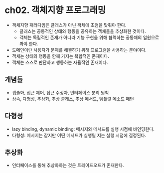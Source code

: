 # ch02. 객체지향 프로그래밍
- 객체지향 패러다임은 클래스가 아닌 객체에 초점을 맞춰야 한다.
  - 클래스는 공통적인 상태와 행동을 공유하는 객체들을 추상화한 것이다.
  - 객체는 독립적인 존재가 아니라 기능 구현을 위해 협력하는 공동체의 일원으로 봐야 한다.
- 도메인이란 사용자가 문제를 해결하기 위해 프로그램을 사용하는 분야이다.
- 객체는 상태와 행동을 함께 가지는 복합적인 존재이다.
- 객체는 스스로 판단하고 행동하는 자율적인 존재이다.
  
## 개념들
- 캡슐화, 접근 제어, 접근 수정자, 인터페이스 분리 원칙
- 상속, 다형성, 추상화, 추상 클래스, 추상 메서드, 템플릿 메소드 패턴

## 다형성
- lazy binding, dynamic binding: 메시지와 메서드를 실행 시점에 바인딩한다.
- 다형성: 메시지는 같지만 어떤 메서드가 실행될 지는 실행 시점에 결정된다.

## 추상화
- 인터페이스를 통해 추상화하는 것은 트레이드오프가 존재한다.
  
